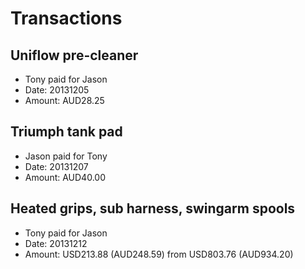 # Transactions

## Uniflow pre-cleaner
* Tony paid for Jason
* Date: 20131205
* Amount: AUD28.25

## Triumph tank pad
* Jason paid for Tony
* Date: 20131207
* Amount: AUD40.00

## Heated grips, sub harness, swingarm spools
* Tony paid for Jason
* Date: 20131212
* Amount: USD213.88 (AUD248.59) from USD803.76 (AUD934.20)
